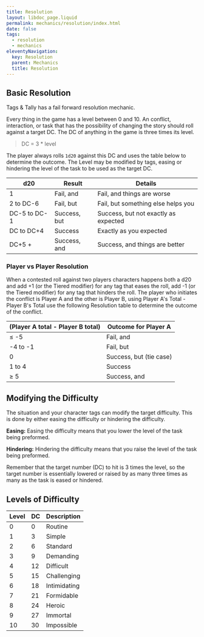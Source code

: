 ```yaml
---
title: Resolution
layout: libdoc_page.liquid
permalink: mechanics/resolution/index.html
date: false
tags:
  - resolution
  - mechanics
eleventyNavigation:
  key: Resolution
  parent: Mechanics
  title: Resolution
---
```


## Basic Resolution

Tags & Tally has a fail forward resolution mechanic.

Every thing in the game has a level between 0 and 10. An conflict, interaction, or task that has the possibility of changing the story should roll against a target DC. The DC of anything in the game is three times its level.

> DC = 3 \* level

The player always rolls `1d20` against this DC and uses the table below to determine the outcome. The Level may be modified by tags, easing or hindering the level of the task to be used as the target DC.

| d20          | Result       | Details                              |
| ------------ | ------------ | ------------------------------------ |
| 1            | Fail, and    | Fail, and things are worse           |
| 2 to DC-6    | Fail, but    | Fail, but something else helps you   |
| DC-5 to DC-1 | Success, but | Success, but not exactly as expected |
| DC to DC+4   | Success      | Exactly as you expected              |
| DC+5 +       | Success, and | Success, and things are better       |

### Player vs Player Resolution

When a contested roll against two players characters happens both a d20 and add +1 (or the Tiered modifier) for any tag that eases the roll, add -1 (or the Tiered modifier) for any tag that hinders the roll. The player who initiates the conflict is Player A and the other is Player B, using Player A's Total - Player B's Total use the following Resolution table to determine the outcome of the conflict.

| (Player A total - Player B total) | Outcome for Player A    |
| --------------------------------- | ----------------------- |
| ≤ -5                              | Fail, and               |
| -4 to -1                          | Fail, but               |
| 0                                 | Success, but (tie case) |
| 1 to 4                            | Success                 |
| ≥ 5                               | Success, and            |

## Modifying the Difficulty

The situation and your character tags can modify the target difficulty. This is done by either easing the difficulty or hindering the difficulty.

**Easing:** Easing the difficulty means that you lower the level of the task being preformed.

**Hindering:** Hindering the difficulty means that you raise the level of the task being preformed.

Remember that the target number (DC) to hit is 3 times the level, so the target number is essentially lowered or raised by as many three times as many as the task is eased or hindered.

## Levels of Difficulty

| Level | DC  | Description  |
| ----- | --- | ------------ |
| 0     | 0   | Routine      |
| 1     | 3   | Simple       |
| 2     | 6   | Standard     |
| 3     | 9   | Demanding    |
| 4     | 12  | Difficult    |
| 5     | 15  | Challenging  |
| 6     | 18  | Intimidating |
| 7     | 21  | Formidable   |
| 8     | 24  | Heroic       |
| 9     | 27  | Immortal     |
| 10    | 30  | Impossible   |
